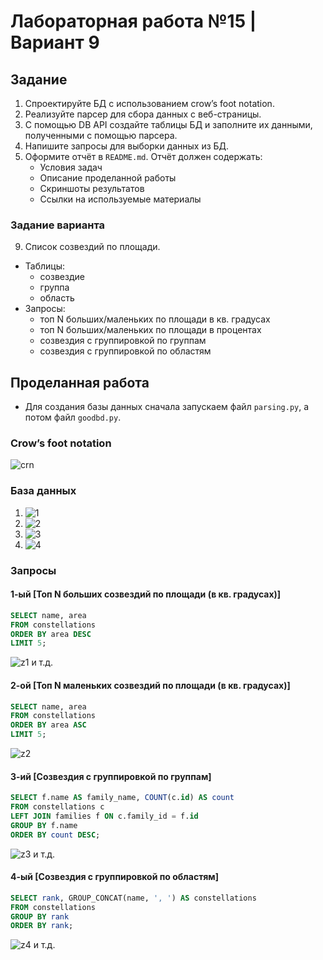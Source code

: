 # Лабораторная работа №15 | Вариант 9
## Задание 
1) Спроектируйте БД с использованием crow’s foot notation.
2) Реализуйте парсер для сбора данных с веб-страницы.
3) С помощью DB API cоздайте таблицы БД и заполните их данными, полученными с помощью парсера.
4) Напишите запросы для выборки данных из БД.
5) Оформите отчёт в ```README.md```. Отчёт должен содержать:
    * Условия задач
    * Описание проделанной работы
    * Скриншоты результатов
    * Ссылки на используемые материалы
### Задание варианта
9) Список созвездий по площади.
- Таблицы:
    * созвездие
    * группа
    * область
- Запросы:
    * топ N больших/маленьких по площади в кв. градусах
    * топ N больших/маленьких по площади в процентах
    * созвездия с группировкой по группам
    * созвездия с группировкой по областям
## Проделанная работа
- Для создания базы данных сначала запускаем файл ```parsing.py```, а потом файл ```goodbd.py```.
### Crow’s foot notation
![crn](images/crn.png)
### База данных
1) ![1](images/1.png)
2) ![2](images/2.png)
3) ![3](images/3.png)
4) ![4](images/4.png)
### Запросы
#### 1-ый [Топ N больших созвездий по площади (в кв. градусах)]
```sql
SELECT name, area
FROM constellations
ORDER BY area DESC
LIMIT 5;
```
![z1](images/z1.png)
и т.д.
#### 2-ой [Топ N маленьких созвездий по площади (в кв. градусах)]
```sql
SELECT name, area
FROM constellations
ORDER BY area ASC
LIMIT 5;
```
![z2](images/z2.png)
#### 3-ий [Созвездия с группировкой по группам]
```sql
SELECT f.name AS family_name, COUNT(c.id) AS count
FROM constellations c
LEFT JOIN families f ON c.family_id = f.id
GROUP BY f.name
ORDER BY count DESC;
```
![z3](images/z3.png)
и т.д.
#### 4-ый [Созвездия с группировкой по областям]
```sql
SELECT rank, GROUP_CONCAT(name, ', ') AS constellations
FROM constellations
GROUP BY rank
ORDER BY rank;
```
![z4](images/z4.png)
и т.д.